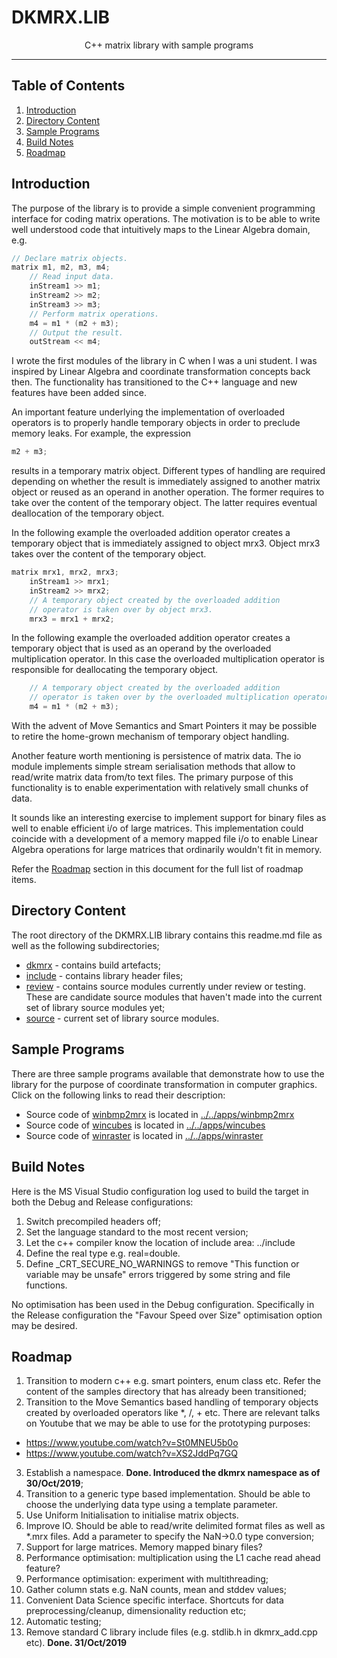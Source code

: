 # DKMRX.LIB
<p align="center">C++ matrix library with sample programs</p>

___

## Table of Contents
1. [Introduction](#introduction)
2. [Directory Content](#directory-content)
3. [Sample Programs](#sample-programs)
4. [Build Notes](#build-notes)
5. [Roadmap](#roadmap)

## Introduction

The purpose of the library is to provide a simple convenient programming interface for coding matrix operations. The motivation is to be able to write well understood code that intuitively maps to the Linear Algebra domain, e.g.
```C++
// Declare matrix objects.
matrix m1, m2, m3, m4;
    // Read input data.
    inStream1 >> m1;
    inStream2 >> m2;
    inStream3 >> m3;
    // Perform matrix operations.
    m4 = m1 * (m2 + m3);
    // Output the result.
    outStream << m4;
```

I wrote the first modules of the library in C when I was a uni student. I was inspired by Linear Algebra and coordinate transformation concepts back then. The functionality has transitioned to the C++ language and new features have been added since.

 An important feature underlying the implementation of overloaded operators is to properly handle temporary objects in order to preclude memory leaks. For example, the expression
```C++
m2 + m3;
```
results in a temporary matrix object. Different types of handling are required depending on whether the result is immediately assigned to another matrix object or reused as an operand in another operation. The former requires to take over the content of the temporary object. The latter requires eventual deallocation of the temporary object.

In the following example the overloaded addition operator creates a temporary object that is immediately assigned to object mrx3. Object mrx3 takes over the content of the temporary object.
```C++
matrix mrx1, mrx2, mrx3;
	inStream1 >> mrx1;
	inStream2 >> mrx2;
	// A temporary object created by the overloaded addition
	// operator is taken over by object mrx3.
	mrx3 = mrx1 + mrx2;
```

In the following example the overloaded addition operator creates a temporary object that is used as an operand by the overloaded multiplication operator. In this case the overloaded multiplication operator is responsible for deallocating the temporary object.
```C++
	// A temporary object created by the overloaded addition
	// operator is taken over by the overloaded multiplication operator.
	m4 = m1 * (m2 + m3);
```

With the advent of Move Semantics and Smart Pointers it may be possible to retire the home-grown mechanism of temporary object handling. 

Another feature worth mentioning is persistence of matrix data. The io module implements simple stream serialisation methods that allow to read/write matrix data from/to text files. The primary purpose of this functionality is to enable experimentation with relatively small chunks of data. 

It sounds like an interesting exercise to implement support for binary files as well to enable efficient i/o of large matrices. This implementation could coincide with a development of a memory mapped file i/o to enable Linear Algebra operations for large matrices that ordinarily wouldn't fit in memory.

Refer the [Roadmap](#roadmap) section in this document for the full list of roadmap items.


## Directory Content
 The root directory of the DKMRX.LIB library contains this readme.md file as well as the following subdirectories;

 * [dkmrx](dkmrx) - contains build artefacts;
 * [include](include) - contains library header files;
 * [review](review) - contains source modules currently under review or testing. These are candidate source modules that haven't made into the current set of library source modules yet;
 * [source](source) - current set of library source modules.


## Sample Programs

There are three sample programs available that demonstrate how to use the library for the purpose of coordinate transformation in computer graphics. Click on the following links to read their description:
 * Source code of [winbmp2mrx](../../apps/winbmp2mrx) is located in [../../apps/winbmp2mrx](../../apps/winbmp2mrx)
 * Source code of [wincubes](../../apps/wincubes) is located in [../../apps/wincubes](../../apps/wincubes)
 * Source code of [winraster](../../apps/winraster) is located in [../../apps/winraster](../../apps/winraster)
 
## Build Notes

Here is the MS Visual Studio configuration log used to build the target in both the Debug and Release configurations:
1. Switch precompiled headers off;
2. Set the language standard to the most recent version;
3. Let the c++ compiler know the location of include area: ../include
4. Define the real type e.g. real=double.
5. Define _CRT_SECURE_NO_WARNINGS to remove "This function or variable may be unsafe" errors triggered by some string and file functions.

No optimisation has been used in the Debug configuration. Specifically in the Release configuration the "Favour Speed over Size" optimisation option may be desired.

## Roadmap

1. Transition to modern c++ e.g. smart pointers, enum class etc. Refer the content of the samples directory that has already been transitioned;
2. Transition to the Move Semantics based handling of temporary objects created by overloaded operators like *, /, + etc. There are relevant talks on Youtube that we may be able to use for the prototyping purposes:
 - https://www.youtube.com/watch?v=St0MNEU5b0o
 - https://www.youtube.com/watch?v=XS2JddPq7GQ
3. Establish a namespace. **Done. Introduced the dkmrx namespace as of 30/Oct/2019**;
4. Transition to a generic type based implementation. Should be able to choose the underlying data type using a template parameter.
5. Use Uniform Initialisation to initialise matrix objects.
6. Improve IO. Should be able to read/write delimited format files as well as *.mrx files. Add a parameter to specify the NaN->0.0 type conversion;
7. Support for large matrices. Memory mapped binary files?
8. Performance optimisation: multiplication using the L1 cache read ahead feature?
9. Performance optimisation: experiment with multithreading;
10. Gather column stats e.g. NaN counts, mean and stddev values;
11. Convenient Data Science specific interface. Shortcuts for data preprocessing/cleanup, dimensionality reduction etc;
12. Automatic testing;
13. Remove standard C library include files (e.g. stdlib.h in dkmrx_add.cpp etc). **Done. 31/Oct/2019**

